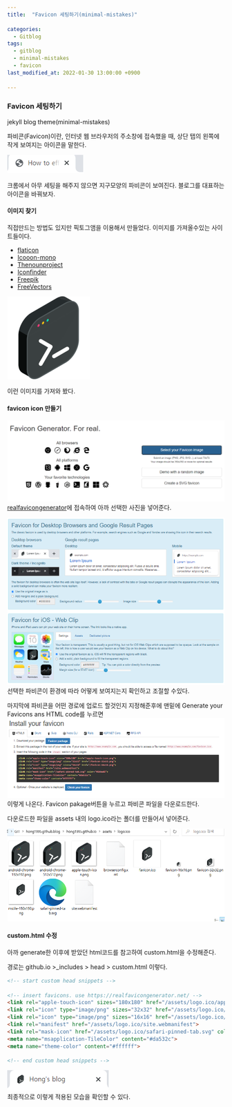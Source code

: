 ```yaml
---
title:  "Favicon 세팅하기(minimal-mistakes)"

categories:
  - Gitblog
tags:
  - gitblog
  - minimal-mistakes
  - favicon
last_modified_at: 2022-01-30 13:00:00 +0900

---
```


### Favicon 세팅하기

jekyll blog theme(minimal-mistakes)

파비콘(Favicon)이란, 인터넷 웹 브라우저의 주소창에 접속했을 때, 상단 탭의 왼쪽에 작게 보여지는 아이콘을 말한다.

![favicon1](/images/2022-01-30-Favicon/favicon1.PNG)

크롬에서 아무 세팅을 해주지 않으면 지구모양의 파비콘이 보여진다. 블로그를 대표하는 아이콘을 바꿔보자.

#### 이미지 찾기

직접만드는 방법도 있지만 픽토그앰을 이용해서 만들었다.
이미지를 가져올수있는 사이트들이다.

- [flaticon](https://www.flaticon.com/)
- [Icooon-mono](https://icooon-mono.com/)
- [Thenounproject](https://thenounproject.com/)
- [Iconfinder](https://www.iconfinder.com/)
- [Freepik](https://www.freepik.com/)
- [FreeVectors](https://www.freevectors.net/)

![favicon2](/images/2022-01-30-Favicon/favicon2.png)

이런 이미지를 가져와 봤다.

#### favicon icon 만들기

![favicon3](/images/2022-01-30-Favicon/favicon3.PNG)
[realfavicongenerator](https://realfavicongenerator.net/)에 접속하여 아까 선택한 사진을 넣어준다.

![favicon4](/images/2022-01-30-Favicon/favicon4.PNG)
선택한 파비콘이 환경에 따라 어떻게 보여지는지 확인하고 조절할 수있다.

마지막에 파비콘을 어떤 경로에 업로드 할것인지 지정해준후에
맨밑에 Generate your Favicons ans HTML code를 누르면
![favicon5](/images/2022-01-30-Favicon/favicon5.PNG)
이렇게 나온다.  Favicon pakage버튼을 누르고 파비콘 파일을 다운로드한다.

다운로드한 파일을 assets 내의 logo.ico라는 폴더를 만들어서 넣어준다.

![favicon6](/images/2022-01-30-Favicon/favicon6.PNG)

#### custom.html 수정

아까 generate한 이후에 받았던 html코드를 참고하여 custom.html을 수정해준다.

경로는 github.io >_includes > head > custom.html 이렇다.

```markdown
<!-- start custom head snippets -->

<!-- insert favicons. use https://realfavicongenerator.net/ -->
<link rel="apple-touch-icon" sizes="180x180" href="/assets/logo.ico/apple-touch-icon.png">
<link rel="icon" type="image/png" sizes="32x32" href="/assets/logo.ico/favicon-32x32.png">
<link rel="icon" type="image/png" sizes="16x16" href="/assets/logo.ico/favicon-16x16.png">
<link rel="manifest" href="/assets/logo.ico/site.webmanifest">
<link rel="mask-icon" href="/assets/logo.ico/safari-pinned-tab.svg" color="#5bbad5">
<meta name="msapplication-TileColor" content="#da532c">
<meta name="theme-color" content="#ffffff">

<!-- end custom head snippets -->
```

![favicon7](/images/2022-01-30-Favicon/favicon7.PNG)  
최종적으로 이렇게 적용된 모습을 확인할 수 있다.